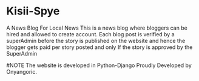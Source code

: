 # Kisii-Spye
A News Blog For Local News
This is a news blog where bloggers can be hired and allowed to create account.
Each blog post is verified by a superAdmin before the story is published on the website 
and hence the blogger gets paid per story posted and only If the story is approved by the SuperAdmin

#NOTE
The website is developed in Python-Django
Proudly Developed by Onyangoric.
